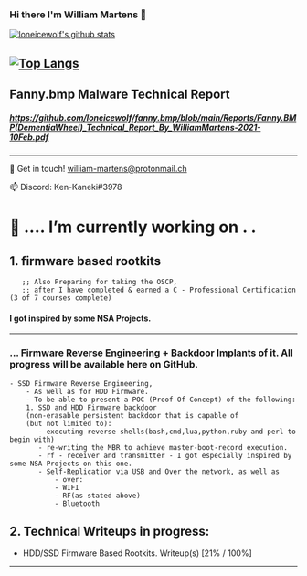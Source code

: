 ### Hi there I'm William Martens 👋



[![loneicewolf's github stats](https://github-readme-stats.vercel.app/api?username=loneicewolf&theme=cobalt&show_icons=true)](https://github.com/anuraghazra/github-readme-stats)


[![Top Langs](https://github-readme-stats.vercel.app/api/top-langs/?username=anuraghazra&layout=compact)](https://github.com/anuraghazra/github-readme-stats)
----------------------


## Fanny.bmp Malware Technical Report
##### https://github.com/loneicewolf/fanny.bmp/blob/main/Reports/Fanny.BMP(DementiaWheel)_Technical_Report_By_WilliamMartens-2021-10Feb.pdf

-------------------------



💬 Get in touch! william-martens@protonmail.ch

📫 Discord: Ken-Kaneki#3978


#  🔭 .... I’m currently working on . . 



## 1.  firmware based rootkits

       ;; Also Preparing for taking the OSCP,
       ;; after I have completed & earned a C - Professional Certification (3 of 7 courses complete)

####  I got inspired by some NSA Projects.


----------------------

### ... Firmware Reverse Engineering + Backdoor Implants of it. All progress will be available here on GitHub.
    - SSD Firmware Reverse Engineering,
        - As well as for HDD Firmware.
        - To be able to present a POC (Proof Of Concept) of the following:
        1. SSD and HDD Firmware backdoor 
        (non-erasable persistent backdoor that is capable of 
        (but not limited to): 
           - executing reverse shells(bash,cmd,lua,python,ruby and perl to begin with)
           - re-writing the MBR to achieve master-boot-record execution.
           - rf - receiver and transmitter - I got especially inspired by some NSA Projects on this one.
           - Self-Replication via USB and Over the network, as well as
               - over:
               - WIFI
               - RF(as stated above)
               - Bluetooth
                   
## 2. Technical Writeups in progress:

 
  - HDD/SSD Firmware Based Rootkits. Writeup(s) [21% / 100%]
  

----------------------
<!--
**loneicewolf/loneicewolf** is a ✨ _special_ ✨ repository because its `README.md` (this file) appears on your GitHub profile.

Here are some ideas to get you started:

- 🔭 I’m currently working on ...
- 🌱 I’m currently learning ...
- 👯 I’m looking to collaborate on ...
- 🤔 I’m looking for help with ...
- 💬 Ask me about ...
- 📫 How to reach me: ...
- 😄 Pronouns: ...
- ⚡ Fun fact: ...
-->
